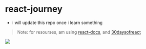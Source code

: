 # react-journey

* i will update this repo once i learn something

> Note: for resourses, am using [react-docs](https://beta.reactjs.org), and [30daysofreact](https://github.com/Asabeneh/30-Days-Of-React)

![](https://media.giphy.com/media/7WvAUvZZTRpSuudobh/giphy.gif)
